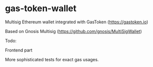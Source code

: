 # gas-token-wallet

Multisig Ethereum wallet integrated with GasToken (https://gastoken.io)

Based on Gnosis Multisig (https://github.com/gnosis/MultiSigWallet)

Todo: 

 Frontend part
 
 More sophisticated tests for exact gas usages. 
